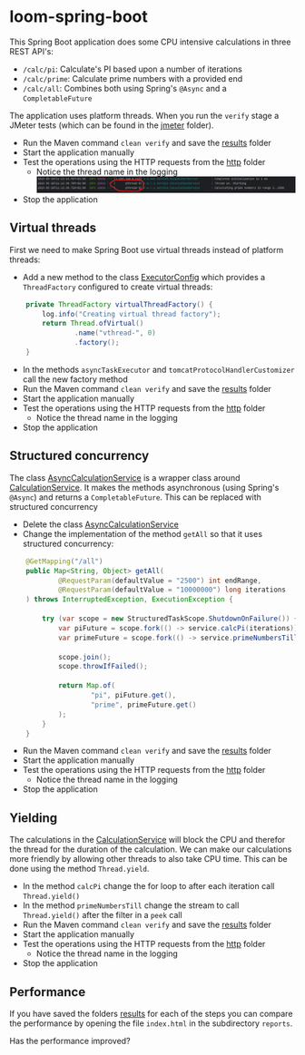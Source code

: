 # loom-spring-boot

This Spring Boot application does some CPU intensive calculations in three REST API's:
- `/calc/pi`: Calculate's PI based upon a number of iterations
- `/calc/prime`: Calculate prime numbers with a provided end
- `/calc/all`: Combines both using Spring's `@Async` and a `CompletableFuture`

The application uses platform threads. When you run the `verify` stage a JMeter tests (which can be found in the [jmeter](src/test/jmeter/) folder).

- Run the Maven command `clean verify` and save the [results](target/jmeter/results) folder
- Start the application manually
- Test the operations using the HTTP requests from the [http](http) folder
  - Notice the thread name in the logging
![Thread name in logging](assets/threadname.png)
- Stop the application

## Virtual threads

First we need to make Spring Boot use virtual threads instead of platform threads:

- Add a new method to the class [ExecutorConfig](src/main/java/ninckblokje/workshop/loom/springboot/config/ExecutorConfig.java) which provides a `ThreadFactory` configured to create virtual threads:

````java
    private ThreadFactory virtualThreadFactory() {
        log.info("Creating virtual thread factory");
        return Thread.ofVirtual()
                .name("vthread-", 0)
                .factory();
    }
````

- In the methods `asyncTaskExecutor` and `tomcatProtocolHandlerCustomizer` call the new factory method
- Run the Maven command `clean verify` and save the [results](target/jmeter/results) folder
- Start the application manually
- Test the operations using the HTTP requests from the [http](http/) folder
  - Notice the thread name in the logging
- Stop the application

## Structured concurrency

The class [AsyncCalculationService](src/main/java/ninckblokje/workshop/loom/springboot/service/AsyncCalculationService.java) is a wrapper class around [CalculationService](src/main/java/ninckblokje/workshop/loom/springboot/service/CalculationService.java). It makes the methods asynchronous (using Spring's `@Async`) and returns a `CompletableFuture`. This can be replaced with structured concurrency

- Delete the class [AsyncCalculationService](src/main/java/ninckblokje/workshop/loom/springboot/service/AsyncCalculationService.java)
- Change the implementation of the method `getAll` so that it uses structured concurrency:

````java
    @GetMapping("/all")
    public Map<String, Object> getAll(
            @RequestParam(defaultValue = "2500") int endRange,
            @RequestParam(defaultValue = "10000000") long iterations
    ) throws InterruptedException, ExecutionException {

        try (var scope = new StructuredTaskScope.ShutdownOnFailure()) {
            var piFuture = scope.fork(() -> service.calcPi(iterations));
            var primeFuture = scope.fork(() -> service.primeNumbersTill(endRange));

            scope.join();
            scope.throwIfFailed();

            return Map.of(
                    "pi", piFuture.get(),
                    "prime", primeFuture.get()
            );
        }
    }
````

- Run the Maven command `clean verify` and save the [results](target/jmeter/results) folder
- Start the application manually
- Test the operations using the HTTP requests from the [http](http/) folder
  - Notice the thread name in the logging
- Stop the application

## Yielding

The calculations in the [CalculationService](src/main/java/ninckblokje/workshop/loom/springboot/service/CalculationService.java) will block the CPU and therefor the thread for the duration of the calculation. We can make our calculations more friendly by allowing other threads to also take CPU time. This can be done using the method `Thread.yield`.

- In the method `calcPi` change the for loop to after each iteration call `Thread.yield()`
- In the method `primeNumbersTill` change the stream to call `Thread.yield()` after the filter in a `peek` call
- Run the Maven command `clean verify` and save the [results](target/jmeter/results) folder
- Start the application manually
- Test the operations using the HTTP requests from the [http](http/) folder
  - Notice the thread name in the logging
- Stop the application

## Performance

If you have saved the folders [results](target/jmeter/results) for each of the steps you can compare the performance by opening the file `index.html` in the subdirectory `reports`.

Has the performance improved?
